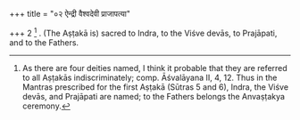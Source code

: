 +++
title = "०२ ऐन्द्री वैश्वदेवी प्राजापत्या"

+++
2 [^2] . (The Aṣṭakā is) sacred to Indra, to the Viśve devās, to Prajāpati, and to the Fathers.


[^2]:  As there are four deities named, I think it probable that they are referred to all Aṣṭakās indiscriminately; comp. Āśvalāyana II, 4, 12. Thus in the Mantras prescribed for the first Aṣṭakā (Sūtras 5 and 6), Indra, the Viśve devās, and Prajāpati are named; to the Fathers belongs the Anvaṣṭakya ceremony.

